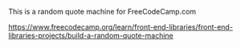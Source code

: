 This is a random quote machine for FreeCodeCamp.com

https://www.freecodecamp.org/learn/front-end-libraries/front-end-libraries-projects/build-a-random-quote-machine